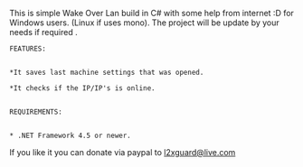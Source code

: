 This is simple Wake Over Lan build in C# with some help from internet :D for Windows users. (Linux if uses mono).
The project will be update by your needs if required .


    FEATURES:
  
  
    *It saves last machine settings that was opened.

    *It checks if the IP/IP's is online.


    REQUIREMENTS:
    

    * .NET Framework 4.5 or newer.

If you like it you can donate via paypal to l2xguard@live.com
